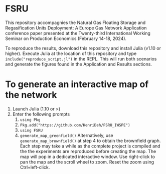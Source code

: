 # FSRU
This repository accompagnies the Natural Gas Floating Storage and Regasification Units Deployment: A Europe Gas Network Application conference paper presented at the Twenty-third International Working Seminar on Production Economics (February 14-18, 2024). 

To reproduce the results, download this repository and install Julia (v1.10 or higher). Execute Julia at the location of this repository and type `include("reproduce_script.jl")` in the REPL. This will run both scenarios and generate the figures found in the Application and Results sections. 

# To generate an interactive map of the network
1. Launch Julia (1.10 or >)
2. Enter the following prompts
    1. `using Pkg`
    2. `Pkg.add("https://github.com/HenriDeh/FSRU_IWSPE")`
    3. `using FSRU`
    4. `generate_map_greenfield()`
Alternatively, use `generate_map_brownfield()` at step 4 to obtain the brownfield graph. 
Each step may take a while as the complete project is compiled and the the experiments are reproduced before creating the map. The map will pop in a dedicated interactive window. Use right-click to pan the map and the scroll wheel to zoom. Reset the zoom using Ctrl+left-click.